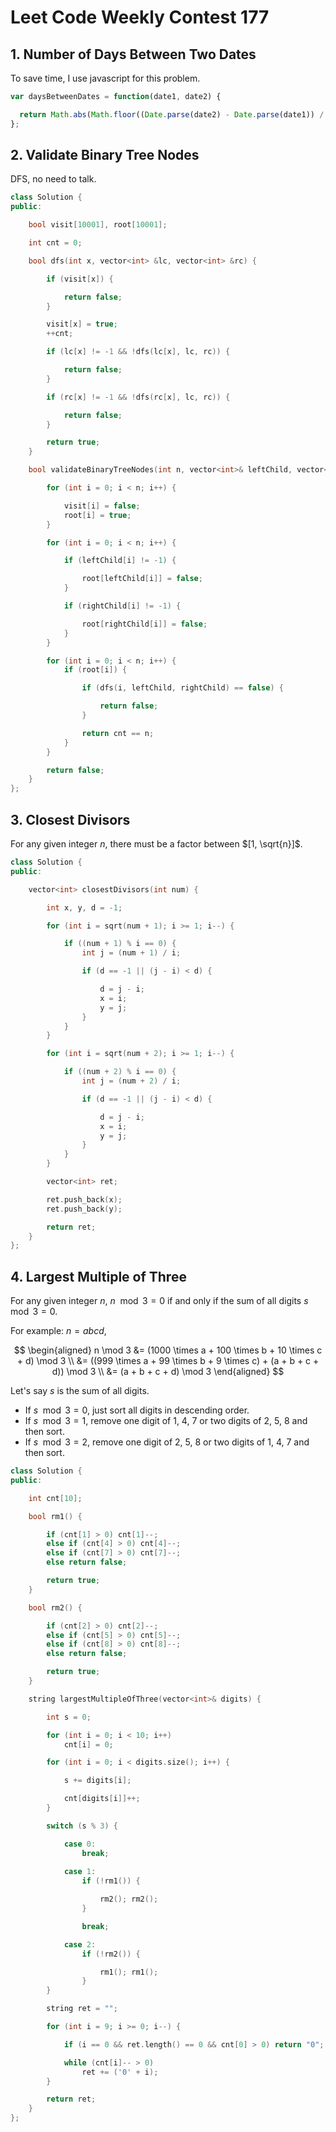 # Leet Code Weekly Contest 177

## 1. Number of Days Between Two Dates

To save time, I use javascript for this problem.

```javascript
var daysBetweenDates = function(date1, date2) {

  return Math.abs(Math.floor((Date.parse(date2) - Date.parse(date1)) / 86400000));
};
```

## 2. Validate Binary Tree Nodes

DFS, no need to talk.

```c++
class Solution {
public:

    bool visit[10001], root[10001];

    int cnt = 0;

    bool dfs(int x, vector<int> &lc, vector<int> &rc) {

        if (visit[x]) {

            return false;
        }

        visit[x] = true;
        ++cnt;

        if (lc[x] != -1 && !dfs(lc[x], lc, rc)) {

            return false;
        }

        if (rc[x] != -1 && !dfs(rc[x], lc, rc)) {

            return false;
        }

        return true;
    }

    bool validateBinaryTreeNodes(int n, vector<int>& leftChild, vector<int>& rightChild) {

        for (int i = 0; i < n; i++) {

            visit[i] = false;
            root[i] = true;
        }

        for (int i = 0; i < n; i++) {

            if (leftChild[i] != -1) {

                root[leftChild[i]] = false;
            }

            if (rightChild[i] != -1) {

                root[rightChild[i]] = false;
            }
        }

        for (int i = 0; i < n; i++) {
            if (root[i]) {

                if (dfs(i, leftChild, rightChild) == false) {

                    return false;
                }

                return cnt == n;
            }
        }

        return false;
    }
};
```

## 3. Closest Divisors

For any given integer $n$, there must be a factor between $[1, \sqrt{n}]$.

```c++
class Solution {
public:

    vector<int> closestDivisors(int num) {

        int x, y, d = -1;

        for (int i = sqrt(num + 1); i >= 1; i--) {

            if ((num + 1) % i == 0) {
                int j = (num + 1) / i;

                if (d == -1 || (j - i) < d) {

                    d = j - i;
                    x = i;
                    y = j;
                }
            }
        }

        for (int i = sqrt(num + 2); i >= 1; i--) {

            if ((num + 2) % i == 0) {
                int j = (num + 2) / i;

                if (d == -1 || (j - i) < d) {

                    d = j - i;
                    x = i;
                    y = j;
                }
            }
        }

        vector<int> ret;

        ret.push_back(x);
        ret.push_back(y);

        return ret;
    }
};
```

## 4. Largest Multiple of Three

For any given integer $n$, $n \mod 3 = 0$ if and only if the sum of all digits
$s \mod 3 = 0$.

For example: $n = abcd$,

$$
\begin{aligned}
  n \mod 3 &= (1000 \times a + 100 \times b + 10 \times c + d) \mod 3 \\
           &= ((999 \times a + 99 \times b + 9 \times c) + (a + b + c + d)) \mod 3 \\
           &= (a + b + c + d) \mod 3
\end{aligned}
$$

Let's say $s$ is the sum of all digits.

  * If $s \mod 3 = 0$, just sort all digits in descending order.
  * If $s \mod 3 = 1$, remove one digit of $1$, $4$, $7$ or two digits of $2$,
    $5$, $8$ and then sort.
  * If $s \mod 3 = 2$, remove one digit of $2$, $5$, $8$ or two digits of $1$,
    $4$, $7$ and then sort.

```c++
class Solution {
public:

    int cnt[10];

    bool rm1() {

        if (cnt[1] > 0) cnt[1]--;
        else if (cnt[4] > 0) cnt[4]--;
        else if (cnt[7] > 0) cnt[7]--;
        else return false;

        return true;
    }

    bool rm2() {

        if (cnt[2] > 0) cnt[2]--;
        else if (cnt[5] > 0) cnt[5]--;
        else if (cnt[8] > 0) cnt[8]--;
        else return false;

        return true;
    }

    string largestMultipleOfThree(vector<int>& digits) {

        int s = 0;

        for (int i = 0; i < 10; i++)
            cnt[i] = 0;

        for (int i = 0; i < digits.size(); i++) {

            s += digits[i];

            cnt[digits[i]]++;
        }

        switch (s % 3) {

            case 0:
                break;
            
            case 1:
                if (!rm1()) {

                    rm2(); rm2();
                }

                break;

            case 2:
                if (!rm2()) {

                    rm1(); rm1();
                }
        }

        string ret = "";

        for (int i = 9; i >= 0; i--) {

            if (i == 0 && ret.length() == 0 && cnt[0] > 0) return "0";

            while (cnt[i]-- > 0)
                ret += ('0' + i);
        }

        return ret;
    }
};
```

